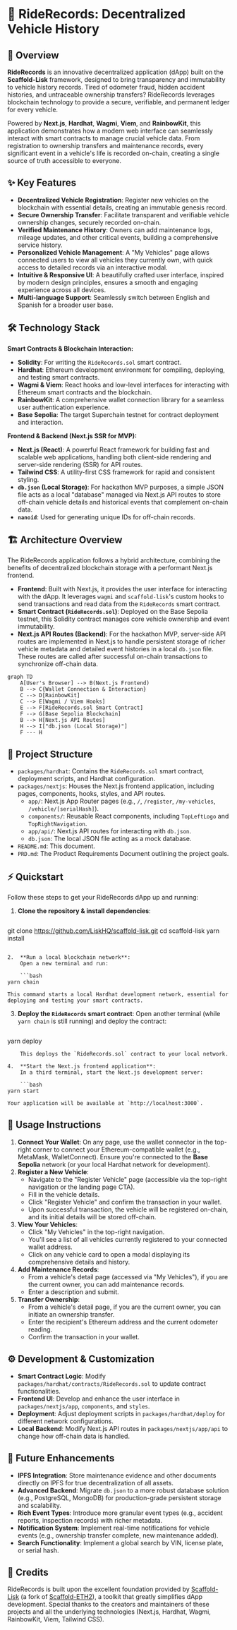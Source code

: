 

<br />

# 🚗 RideRecords: Decentralized Vehicle History

## 🚀 Overview
**RideRecords** is an innovative decentralized application (dApp) built on the **Scaffold-Lisk** framework, designed to bring transparency and immutability to vehicle history records. Tired of odometer fraud, hidden accident histories, and untraceable ownership transfers? RideRecords leverages blockchain technology to provide a secure, verifiable, and permanent ledger for every vehicle.

Powered by **Next.js**, **Hardhat**, **Wagmi**, **Viem**, and **RainbowKit**, this application demonstrates how a modern web interface can seamlessly interact with smart contracts to manage crucial vehicle data. From registration to ownership transfers and maintenance records, every significant event in a vehicle's life is recorded on-chain, creating a single source of truth accessible to everyone.

## ✨ Key Features

-   **Decentralized Vehicle Registration**: Register new vehicles on the blockchain with essential details, creating an immutable genesis record.
-   **Secure Ownership Transfer**: Facilitate transparent and verifiable vehicle ownership changes, securely recorded on-chain.
-   **Verified Maintenance History**: Owners can add maintenance logs, mileage updates, and other critical events, building a comprehensive service history.
-   **Personalized Vehicle Management**: A "My Vehicles" page allows connected users to view all vehicles they currently own, with quick access to detailed records via an interactive modal.
-   **Intuitive & Responsive UI**: A beautifully crafted user interface, inspired by modern design principles, ensures a smooth and engaging experience across all devices.
-   **Multi-language Support**: Seamlessly switch between English and Spanish for a broader user base.

## 🛠️ Technology Stack

**Smart Contracts & Blockchain Interaction:**
-   **Solidity**: For writing the `RideRecords.sol` smart contract.
-   **Hardhat**: Ethereum development environment for compiling, deploying, and testing smart contracts.
-   **Wagmi & Viem**: React hooks and low-level interfaces for interacting with Ethereum smart contracts and the blockchain.
-   **RainbowKit**: A comprehensive wallet connection library for a seamless user authentication experience.
-   **Base Sepolia**: The target Superchain testnet for contract deployment and interaction.

**Frontend & Backend (Next.js SSR for MVP):**
-   **Next.js (React)**: A powerful React framework for building fast and scalable web applications, handling both client-side rendering and server-side rendering (SSR) for API routes.
-   **Tailwind CSS**: A utility-first CSS framework for rapid and consistent styling.
-   **`db.json` (Local Storage)**: For hackathon MVP purposes, a simple JSON file acts as a local "database" managed via Next.js API routes to store off-chain vehicle details and historical events that complement on-chain data.
-   **`nanoid`**: Used for generating unique IDs for off-chain records.

## 🏗️ Architecture Overview

The RideRecords application follows a hybrid architecture, combining the benefits of decentralized blockchain storage with a performant Next.js frontend.

-   **Frontend**: Built with Next.js, it provides the user interface for interacting with the dApp. It leverages `wagmi` and `scaffold-lisk`'s custom hooks to send transactions and read data from the `RideRecords` smart contract.
-   **Smart Contract (`RideRecords.sol`)**: Deployed on the Base Sepolia testnet, this Solidity contract manages core vehicle ownership and event immutability.
-   **Next.js API Routes (Backend)**: For the hackathon MVP, server-side API routes are implemented in Next.js to handle persistent storage of richer vehicle metadata and detailed event histories in a local `db.json` file. These routes are called after successful on-chain transactions to synchronize off-chain data.

```mermaid
graph TD
    A[User's Browser] --> B(Next.js Frontend)
    B --> C{Wallet Connection & Interaction}
    C --> D[RainbowKit]
    C --> E[Wagmi / Viem Hooks]
    E --> F[RideRecords.sol Smart Contract]
    F --> G[Base Sepolia Blockchain]
    B --> H[Next.js API Routes]
    H --> I["db.json (Local Storage)"]
    F --- H
```

## 📂 Project Structure

-   `packages/hardhat`: Contains the `RideRecords.sol` smart contract, deployment scripts, and Hardhat configuration.
-   `packages/nextjs`: Houses the Next.js frontend application, including pages, components, hooks, styles, and API routes.
    -   `app/`: Next.js App Router pages (e.g., `/`, `/register`, `/my-vehicles`, `/vehicle/[serialHash]`).
    -   `components/`: Reusable React components, including `TopLeftLogo` and `TopRightNavigation`.
    -   `app/api/`: Next.js API routes for interacting with `db.json`.
    -   `db.json`: The local JSON file acting as a mock database.
-   `README.md`: This document.
-   `PRD.md`: The Product Requirements Document outlining the project goals.

## ⚡ Quickstart

Follow these steps to get your RideRecords dApp up and running:

1.  **Clone the repository & install dependencies**:

    ```bash
git clone https://github.com/LiskHQ/scaffold-lisk.git
cd scaffold-lisk
yarn install
```

2.  **Run a local blockchain network**:
    Open a new terminal and run:

    ```bash
yarn chain
```
    This command starts a local Hardhat development network, essential for deploying and testing your smart contracts.

3.  **Deploy the `RideRecords` smart contract**:
    Open another terminal (while `yarn chain` is still running) and deploy the contract:

    ```bash
yarn deploy
```
    This deploys the `RideRecords.sol` contract to your local network.

4.  **Start the Next.js frontend application**:
    In a third terminal, start the Next.js development server:

    ```bash
yarn start
```
    Your application will be available at `http://localhost:3000`.

## 📖 Usage Instructions

1.  **Connect Your Wallet**: On any page, use the wallet connector in the top-right corner to connect your Ethereum-compatible wallet (e.g., MetaMask, WalletConnect). Ensure you're connected to the **Base Sepolia** network (or your local Hardhat network for development).
2.  **Register a New Vehicle**:
    -   Navigate to the "Register Vehicle" page (accessible via the top-right navigation or the landing page CTA).
    -   Fill in the vehicle details.
    -   Click "Register Vehicle" and confirm the transaction in your wallet.
    -   Upon successful transaction, the vehicle will be registered on-chain, and its initial details will be stored off-chain.
3.  **View Your Vehicles**:
    -   Click "My Vehicles" in the top-right navigation.
    -   You'll see a list of all vehicles currently registered to your connected wallet address.
    -   Click on any vehicle card to open a modal displaying its comprehensive details and history.
4.  **Add Maintenance Records**:
    -   From a vehicle's detail page (accessed via "My Vehicles"), if you are the current owner, you can add maintenance records.
    -   Enter a description and submit.
5.  **Transfer Ownership**:
    -   From a vehicle's detail page, if you are the current owner, you can initiate an ownership transfer.
    -   Enter the recipient's Ethereum address and the current odometer reading.
    -   Confirm the transaction in your wallet.

## ⚙️ Development & Customization

-   **Smart Contract Logic**: Modify `packages/hardhat/contracts/RideRecords.sol` to update contract functionalities.
-   **Frontend UI**: Develop and enhance the user interface in `packages/nextjs/app`, `components`, and `styles`.
-   **Deployment**: Adjust deployment scripts in `packages/hardhat/deploy` for different network configurations.
-   **Local Backend**: Modify Next.js API routes in `packages/nextjs/app/api` to change how off-chain data is handled.

## 🌟 Future Enhancements

-   **IPFS Integration**: Store maintenance evidence and other documents directly on IPFS for true decentralization of all assets.
-   **Advanced Backend**: Migrate `db.json` to a more robust database solution (e.g., PostgreSQL, MongoDB) for production-grade persistent storage and scalability.
-   **Rich Event Types**: Introduce more granular event types (e.g., accident reports, inspection records) with richer metadata.
-   **Notification System**: Implement real-time notifications for vehicle events (e.g., ownership transfer complete, new maintenance added).
-   **Search Functionality**: Implement a global search by VIN, license plate, or serial hash.

## 🙏 Credits

RideRecords is built upon the excellent foundation provided by [Scaffold-Lisk](https://github.com/LiskHQ/scaffold-lisk) (a fork of [Scaffold-ETH2](https://github.com/scaffold-eth/scaffold-eth-2)), a toolkit that greatly simplifies dApp development. Special thanks to the creators and maintainers of these projects and all the underlying technologies (Next.js, Hardhat, Wagmi, RainbowKit, Viem, Tailwind CSS).
